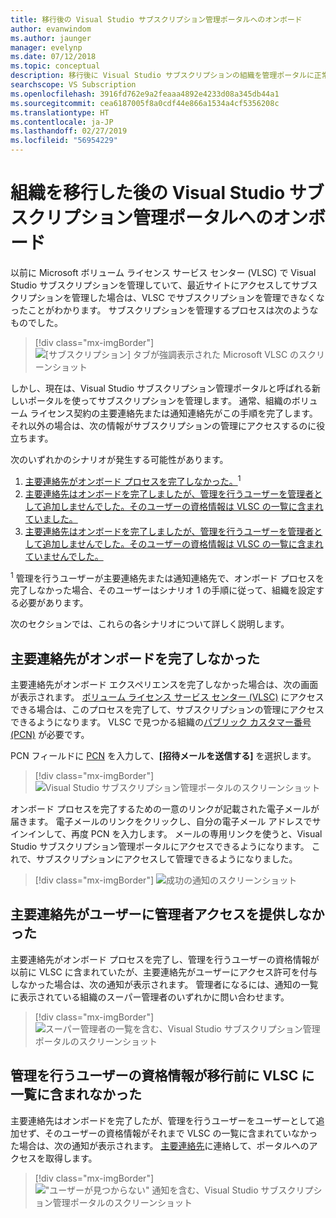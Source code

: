 ```yaml
---
title: 移行後の Visual Studio サブスクリプション管理ポータルへのオンボード
author: evanwindom
ms.author: jaunger
manager: evelynp
ms.date: 07/12/2018
ms.topic: conceptual
description: 移行後に Visual Studio サブスクリプションの組織を管理ポータルに正常にオンボードする方法について説明します。
searchscope: VS Subscription
ms.openlocfilehash: 3916fd762e9a2feaaa4892e4233d08a345db44a1
ms.sourcegitcommit: cea6187005f8a0cdf44e866a1534a4cf5356208c
ms.translationtype: HT
ms.contentlocale: ja-JP
ms.lasthandoff: 02/27/2019
ms.locfileid: "56954229"
---
```

# <a name="onboard-to-the-visual-studio-subscriptions-administration-portal-after-your-organization-is-migrated"></a>組織を移行した後の Visual Studio サブスクリプション管理ポータルへのオンボード

以前に Microsoft ボリューム ライセンス サービス センター (VLSC) で Visual Studio サブスクリプションを管理していて、最近サイトにアクセスしてサブスクリプションを管理した場合は、VLSC でサブスクリプションを管理できなくなったことがわかります。 サブスクリプションを管理するプロセスは次のようなものでした。
> [!div class="mx-imgBorder"]
> ![[サブスクリプション] タブが強調表示された Microsoft VLSC のスクリーンショット](_img/post-migration-onboarding/vlsc-subscriptions.png)

しかし、現在は、Visual Studio サブスクリプション管理ポータルと呼ばれる新しいポータルを使ってサブスクリプションを管理します。 通常、組織のボリューム ライセンス契約の主要連絡先または通知連絡先がこの手順を完了します。 それ以外の場合は、次の情報がサブスクリプションの管理にアクセスするのに役立ちます。

次のいずれかのシナリオが発生する可能性があります。

1. [主要連絡先がオンボード プロセスを完了しなかった。](#Onboarding-not-completed-by-Primary-Contact)<sup>1</sup> 
2. [主要連絡先はオンボードを完了しましたが、管理を行うユーザーを管理者として追加しませんでした。そのユーザーの資格情報は VLSC の一覧に含まれていました。](#Primary-Contact-did-not-provide-you-administrator-access) 
3. [主要連絡先はオンボードを完了しましたが、管理を行うユーザーを管理者として追加しませんでした。そのユーザーの資格情報は VLSC の一覧に含まれていませんでした。](#Your-credentials-were-not-listed-in-VLSC-prior-to-migration)  

<sup>1</sup> 管理を行うユーザーが主要連絡先または通知連絡先で、オンボード プロセスを完了しなかった場合、そのユーザーはシナリオ 1 の手順に従って、組織を設定する必要があります。

次のセクションでは、これらの各シナリオについて詳しく説明します。

## <a name="onboarding-not-completed-by-primary-contact"></a>主要連絡先がオンボードを完了しなかった

主要連絡先がオンボード エクスペリエンスを完了しなかった場合は、次の画面が表示されます。 [ボリューム ライセンス サービス センター (VLSC)](https://www.microsoft.com/Licensing/servicecenter/default.aspx) にアクセスできる場合は、このプロセスを完了して、サブスクリプションの管理にアクセスできるようになります。 VLSC で見つかる組織の[パブリック カスタマー番号 (PCN)](find-pcn.md) が必要です。

PCN フィールドに [PCN](find-pcn.md) を入力して、**[招待メールを送信する]** を選択します。
> [!div class="mx-imgBorder"]
> ![Visual Studio サブスクリプション管理ポータルのスクリーンショット](_img/post-migration-onboarding/send-invitation.png)

オンボード プロセスを完了するための一意のリンクが記載された電子メールが届きます。 電子メールのリンクをクリックし、自分の電子メール アドレスでサインインして、再度 PCN を入力します。 メールの専用リンクを使うと、Visual Studio サブスクリプション管理ポータルにアクセスできるようになります。 これで、サブスクリプションにアクセスして管理できるようになりました。
> [!div class="mx-imgBorder"]
> ![成功の通知のスクリーンショット](_img/post-migration-onboarding/email-success.png)

## <a name="primary-contact-did-not-provide-you-administrator-access"></a>主要連絡先がユーザーに管理者アクセスを提供しなかった

主要連絡先がオンボード プロセスを完了し、管理を行うユーザーの資格情報が以前に VLSC に含まれていたが、主要連絡先がユーザーにアクセス許可を付与しなかった場合は、次の通知が表示されます。 管理者になるには、通知の一覧に表示されている組織のスーパー管理者のいずれかに問い合わせます。
> [!div class="mx-imgBorder"]
> ![スーパー管理者の一覧を含む、Visual Studio サブスクリプション管理ポータルのスクリーンショット](_img/post-migration-onboarding/admin-list.png)

## <a name="your-credentials-were-not-listed-in-vlsc-prior-to-migration"></a>管理を行うユーザーの資格情報が移行前に VLSC に一覧に含まれなかった

主要連絡先はオンボードを完了したが、管理を行うユーザーをユーザーとして追加せず、そのユーザーの資格情報がそれまで VLSC の一覧に含まれていなかった場合は、次の通知が表示されます。 [主要連絡先](find-primary-contact.md)に連絡して、ポータルへのアクセスを取得します。
> [!div class="mx-imgBorder"]
> !["ユーザーが見つからない" 通知を含む、Visual Studio サブスクリプション管理ポータルのスクリーンショット](_img/post-migration-onboarding/cant-find-you.png)